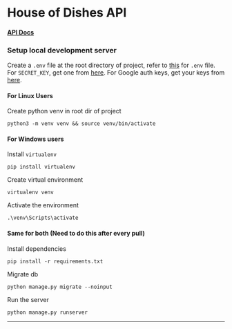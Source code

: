 # House of Dishes API
#### [API Docs](https://documenter.getpostman.com/view/24270306/2s9Y5Wx3QE)
### Setup local development server
Create a `.env` file at the root directory of project, refer to [this](./.env.example) for `.env` file. 
For `SECRET_KEY`, get one from [here](https://djecrety.ir/).
For Google auth keys, get your keys from [here](https://console.cloud.google.com/apis/credentials).
#### For Linux Users
Create python venv in root dir of project
```
python3 -m venv venv && source venv/bin/activate
```
#### For Windows users
Install `virtualenv`
```
pip install virtualenv
```
Create virtual environment
```
virtualenv venv
```
Activate the environment
```
.\venv\Scripts\activate
```
#### Same for both (Need to do this after every pull)
Install dependencies
```
pip install -r requirements.txt
```
Migrate db
```
python manage.py migrate --noinput
```
Run the server
```
python manage.py runserver
```
---